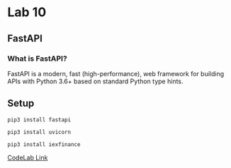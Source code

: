 # Lab 10

## FastAPI
### What is FastAPI?
FastAPI is a modern, fast (high-performance), web framework for building APIs with Python 3.6+ based on standard Python type hints.

## Setup
```pip3 install fastapi``` 

```pip3 install uvicorn``` 

```pip3 install iexfinance```    


[CodeLab Link](https://codelabs-preview.appspot.com/?file_id=1pxjqXZ1PQl8ArkoUy3UpKr0c86JHALNXvg7psAI_lYI#0)
